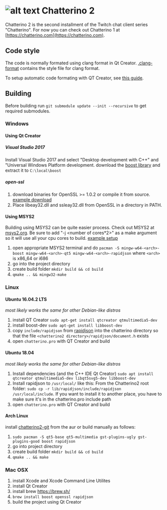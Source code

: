 ![alt text](https://fourtf.com/img/chatterino-icon-64.png)
Chatterino 2
============

Chatterino 2 is the second installment of the Twitch chat client series "Chatterino". For now you can check out Chatterino 1 at [https://chatterino.com](https://chatterino.com).

## Code style
The code is normally formated using clang format in Qt Creator. [.clang-format](https://github.com/fourtf/chatterino2/blob/master/.clang-format) contains the style file for clang format.

To setup automatic code formating with QT Creator, see [this guide](https://gist.github.com/pajlada/0296454198eb8f8789fd6fe7ea660c5b).

## Building
Before building run `git submodule update --init --recursive` to get required submodules.

### Windows
#### Using Qt Creator
##### Visual Studio 2017
Install Visual Studio 2017 and select "Desktop development with C++" and "Universal Windows Platform development.
download the [boost library](https://sourceforge.net/projects/boost/files/boost/1.63.0/boost_1_63_0.zip/download) and extract it to `C:\local\boost`
##### open-ssl
1. download binaries for OpenSSL >= 1.0.2 or compile it from source. [example download](https://indy.fulgan.com/SSL/)
2. Place libeay32.dll and ssleay32.dll from OpenSSL in a directory in PATH.

#### Using MSYS2
Building using MSYS2 can be quite easier process. Check out MSYS2 at [msys2.org](http://www.msys2.org/).
Be sure to add "-j <number of cores\*2>" as a make argument so it will use all your cpu cores to build. [example setup](https://i.imgur.com/qlESlS1.png)
1. open appropriate MSYS2 terminal and do `pacman -S mingw-w64-<arch>-boost mingw-w64-<arch>-qt5 mingw-w64-<arch>-rapidjson` where `<arch>` is x86_64 or i686
2. go into the project directory
3. create build folder `mkdir build && cd build`
4. `qmake .. && mingw32-make`

### 

### Linux
#### Ubuntu 16.04.2 LTS
*most likely works the same for other Debian-like distros*
1. install QT Creator `sudo apt-get install qtcreator qtmultimedia5-dev`
2. install boost-dev  `sudo apt-get install libboost-dev`
3. copy `include/rapidjson` from [rapidjson](https://github.com/miloyip/rapidjson/releases/latest) into the chatterino directory so that the file `<chatterino2 directory>/rapidjson/document.h` exists
4. open `chatterino.pro` with QT Creator and build

#### Ubuntu 18.04
*most likely works the same for other Debian-like distros*
1. Install dependencies (and the C++ IDE Qt Creator) `sudo apt install qtcreator qtmultimedia5-dev libqt5svg5-dev libboost-dev`
2. Install rapidjson to `/usr/local/` like this: From the Chatterino2 root folder: `sudo cp -r lib/rapidjson/include/rapidjson /usr/local/include`. If you want to install it to another place, you have to make sure it's in the chatterino.pro include path
3. open `chatterino.pro` with QT Creator and build

#### Arch Linux
install [chatterino2-git](https://aur.archlinux.org/packages/chatterino2-git/) from the aur or build manually as follows:
1. `sudo pacman -S qt5-base qt5-multimedia gst-plugins-ugly gst-plugins-good boost rapidjson`
2. go into project directory
3. create build folder `mkdir build && cd build`
4. `qmake .. && make`

### Mac OSX
1. install Xcode and Xcode Command Line Utilites
2. install Qt Creator
3. install brew https://brew.sh/
4. `brew install boost openssl rapidjson`
5. build the project using Qt Creator
